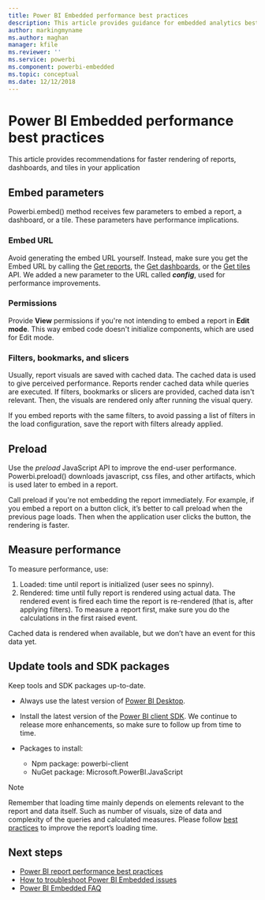 ```yaml
---
title: Power BI Embedded performance best practices
description: This article provides guidance for embedded analytics best practices
author: markingmyname
ms.author: maghan
manager: kfile
ms.reviewer: ''
ms.service: powerbi
ms.component: powerbi-embedded
ms.topic: conceptual
ms.date: 12/12/2018
---
```


# Power BI Embedded performance best practices

This article provides recommendations for faster rendering of reports, dashboards, and tiles in your application

## Embed parameters

Powerbi.embed() method receives few parameters to embed a report, a dashboard, or a tile. These parameters have performance implications.

### Embed URL

Avoid generating the embed URL yourself. Instead, make sure you get the Embed URL by calling the [Get reports](https://na01.safelinks.protection.outlook.com/?url=https%3A%2F%2Fdocs.microsoft.com%2Fen-us%2Frest%2Fapi%2Fpower-bi%2Freports%2Fgetreportsingroup&data=02%7C01%7CMark.Ghanayem%40microsoft.com%7C07ca68ceb37a48e3f3de08d64968707a%7C72f988bf86f141af91ab2d7cd011db47%7C1%7C0%7C636777110256168308&sdata=22lkqRM2w1MQfrM8dooedaPqqIU8PufTq9TT4VDzRo0%3D&reserved=0), the [Get dashboards](https://na01.safelinks.protection.outlook.com/?url=https%3A%2F%2Fdocs.microsoft.com%2Fen-us%2Frest%2Fapi%2Fpower-bi%2Fdashboards%2Fgetdashboardsingroup&data=02%7C01%7CMark.Ghanayem%40microsoft.com%7C07ca68ceb37a48e3f3de08d64968707a%7C72f988bf86f141af91ab2d7cd011db47%7C1%7C0%7C636777110256168308&sdata=nfWRgbSoXVF42Rg%2Ba9491u19uksXp%2FAyz%2Fa%2Ba7%2FCtdA%3D&reserved=0), or the [Get tiles](https://na01.safelinks.protection.outlook.com/?url=https%3A%2F%2Fdocs.microsoft.com%2Fen-us%2Frest%2Fapi%2Fpower-bi%2Fdashboards%2Fgettilesingroup&data=02%7C01%7CMark.Ghanayem%40microsoft.com%7C07ca68ceb37a48e3f3de08d64968707a%7C72f988bf86f141af91ab2d7cd011db47%7C1%7C0%7C636777110256178318&sdata=LgZ27TynNpqQJDrb3aHWGQXIS%2FzichAO9De5M2uhF1Q%3D&reserved=0) API. We added a new parameter to the URL called **_config_**, used for performance improvements.

### Permissions

Provide **View** permissions if you're not intending to embed a report in **Edit mode**. This way embed code doesn't initialize components, which are used for Edit mode.

### Filters, bookmarks, and slicers

Usually, report visuals are saved with cached data. The cached data is used to give perceived performance. Reports render cached data while queries are executed. If filters, bookmarks or slicers are provided, cached data isn't relevant. Then, the visuals are rendered only after running the visual query.

If you embed reports with the same filters, to avoid passing a list of filters in the load configuration, save the report with filters already applied.

## Preload

Use the *preload* JavaScript API to improve the end-user performance.
Powerbi.preload() downloads javascript, css files, and other artifacts, which is used later to embed in a report.

Call preload if you're not embedding the report immediately. For example, if you embed a report on a button click, it’s better to call preload when the previous page loads. Then when the application user clicks the button, the rendering is faster.

## Measure performance

To measure performance, use:

1. Loaded: time until report is initialized (user sees no spinny).
2. Rendered: time until fully report is rendered using actual data. The rendered event is fired each time the report is re-rendered (that is, after applying filters). To measure a report first, make sure you do the calculations in the first raised event.

Cached data is rendered when available, but we don’t have an event for this data yet.

## Update tools and SDK packages

Keep tools and SDK packages up-to-date.

* Always use the latest version of [Power BI Desktop](https://powerbi.microsoft.com/en-us/desktop/).

* Install the latest version of the [Power BI client SDK](https://github.com/Microsoft/PowerBI-JavaScript). We continue to release more enhancements, so make sure to follow up from time to time.

* Packages to install:
    * Npm package: powerbi-client
    * NuGet package: Microsoft.PowerBI.JavaScript

> [!Note]
> Remember that loading time mainly depends on elements relevant to the report and data itself. Such as number of visuals, size of data and complexity of the queries and calculated measures. Please follow [best practices](../power-bi-reports-performance.md) to improve the report’s loading time.

## Next steps

* [Power BI report performance best practices](../power-bi-reports-performance.md)
* [How to troubleshoot Power BI Embedded issues](embedded-troubleshoot.md)
* [Power BI Embedded FAQ](embedded-faq.md)
